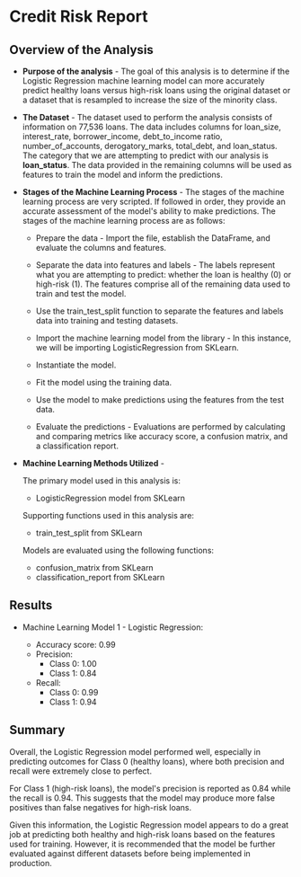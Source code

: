 # Credit Risk Report

## Overview of the Analysis

* **Purpose of the analysis** - The goal of this analysis is to determine if the Logistic Regression machine learning model can more accurately predict healthy loans versus high-risk loans using the original dataset or a dataset that is resampled to increase the size of the minority class.

* **The Dataset** - The dataset used to perform the analysis consists of information on 77,536 loans. The data includes columns for loan_size, interest_rate, borrower_income, debt_to_income ratio, number_of_accounts, derogatory_marks, total_debt, and loan_status. The category that we are attempting to predict with our analysis is **loan_status**. The data provided in the remaining columns will be used as features to train the model and inform the predictions.

* **Stages of the Machine Learning Process** - The stages of the machine learning process are very scripted. If followed in order, they provide an accurate assessment of the model's ability to make predictions. The stages of the machine learning process are as follows:

    - Prepare the data - Import the file, establish the DataFrame, and evaluate the columns and features.
   
    - Separate the data into features and labels - The labels represent what you are attempting to predict: whether the loan is healthy (0) or high-risk (1). The features comprise all of the remaining data used to train and test the model.
   
    - Use the train_test_split function to separate the features and labels data into training and testing datasets.
   
    - Import the machine learning model from the library - In this instance, we will be importing LogisticRegression from SKLearn.
   
    - Instantiate the model.
   
    - Fit the model using the training data.
   
    - Use the model to make predictions using the features from the test data.
   
    - Evaluate the predictions - Evaluations are performed by calculating and comparing metrics like accuracy score, a confusion matrix, and a classification report.
   
* **Machine Learning Methods Utilized** -

    The primary model used in this analysis is:
   
    - LogisticRegression model from SKLearn
   
    Supporting functions used in this analysis are:
   
    - train_test_split from SKLearn
   
    Models are evaluated using the following functions:
   
    - confusion_matrix from SKLearn
    - classification_report from SKLearn

## Results

* Machine Learning Model 1 - Logistic Regression:
 
  - Accuracy score: 0.99
  - Precision:
    - Class 0: 1.00
    - Class 1: 0.84
  - Recall:
    - Class 0: 0.99
    - Class 1: 0.94

## Summary

Overall, the Logistic Regression model performed well, especially in predicting outcomes for Class 0 (healthy loans), where both precision and recall were extremely close to perfect.

For Class 1 (high-risk loans), the model's precision is reported as 0.84 while the recall is 0.94. This suggests that the model may produce more false positives than false negatives for high-risk loans.

Given this information, the Logistic Regression model appears to do a great job at predicting both healthy and high-risk loans based on the features used for training. However, it is recommended that the model be further evaluated against different datasets before being implemented in production.


